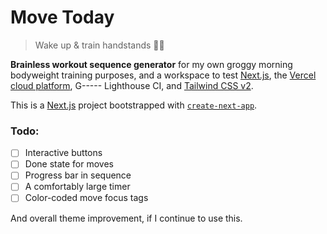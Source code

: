# Move Today

> Wake up & train handstands 🤸‍♂️

**Brainless workout sequence generator** for my own groggy morning bodyweight training purposes, and a workspace to test [Next.js](https://nextjs.org/), the [Vercel cloud platform](https://vercel.com), G----- Lighthouse CI, and [Tailwind CSS v2](https://github.com/tailwindlabs/tailwindcss).

This is a [Next.js](https://nextjs.org/) project bootstrapped with [`create-next-app`](https://github.com/vercel/next.js/tree/canary/packages/create-next-app).

### Todo:

- [ ] Interactive buttons
- [ ] Done state for moves
- [ ] Progress bar in sequence
- [ ] A comfortably large timer
- [ ] Color-coded move focus tags

And overall theme improvement, if I continue to use this.
